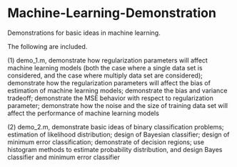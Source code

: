 # Machine-Learning-Demonstration
Demonstrations for basic ideas in machine learning.

The following are included.

(1) demo_1.m, demonstrate how regularization parameters will affect machine learning models (both the case where a single data set is considered, and the case where multiply data set are considered); demonstrate how the regularization parameters will affect the bias of estimation of machine learning models; demonstrate the bias and variance tradeoff; demonstrate the MSE behavior with respect to regularization parameter; demonstrate how the noise and the size of training data set will affect the performance of machine learning models

(2) demo_2.m, demonstrate basic ideas of binary classification problems; estimation of likelihood distribution; 
design of Bayesian classifier; design of minimum error classification; demonstrate of decision regions; 
use histogram methods to estimate probability distribution, and design Bayes classifier and minimum error classifier




